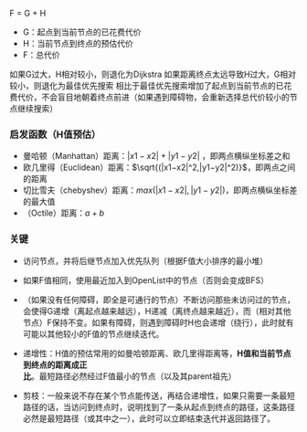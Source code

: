 F = G + H
- G：起点到当前节点的已花费代价
- H：当前节点到终点的预估代价
- F：总代价

如果G过大，H相对较小，则退化为Dijkstra
如果距离终点太远导致H过大，G相对较小，则退化为最佳优先搜索
相比于最佳优先搜索增加了起点到当前节点的已花费代价，不会盲目地朝着终点前进（如果遇到障碍物，会重新选择总代价较小的节点继续搜索）

### 启发函数（H值预估）

- 曼哈顿（Manhattan）距离：$|x1−x2|+|y1−y2|$ ，即两点横纵坐标差之和
- 欧几里得（Euclidean）距离：$\sqrt{(|x1−x2|^2,|y1−y2|^2)}$，即两点之间的距离
- 切比雪夫（chebyshev）距离：$max(|x1−x2|,|y1−y2|)$，即两点横纵坐标差的最大值
- （Octile）距离：$a+b$

### 关键

- 访问节点，并将后继节点加入优先队列（根据F值大小排序的最小堆）
- 如果F值相同，使用最近加入到OpenList中的节点（否则会变成BFS）



- （如果没有任何障碍，即全是可通行的节点）不断访问那些未访问过的节点，会使得G递增（离起点越来越远），H递减（离终点越来越近），而（相对其他节点）F保持不变。如果有障碍，则遇到障碍时H也会递增（绕行），此时就有可能以其他较小的F值的节点继续迭代。



- 递增性：H值的预估常用的如曼哈顿距离、欧几里得距离等，**H值和当前节点到终点的距离成正比**。最短路径必然经过F值最小的节点（以及其parent祖先）
- 剪枝：一般来说不存在某个节点能传送，再结合递增性，如果只需要一条最短路径的话，当访问到终点时，说明找到了一条从起点到终点的路径，这条路径必然是最短路径（或其中之一），此时可以立即结束迭代并返回路径了。